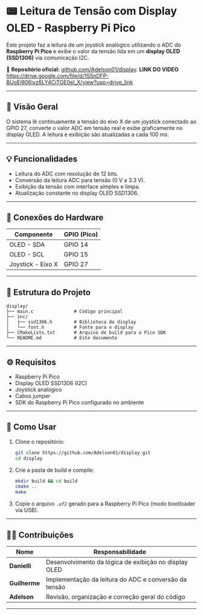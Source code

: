# 📟 Leitura de Tensão com Display OLED - Raspberry Pi Pico

Este projeto faz a leitura de um joystick analógico utilizando o ADC do **Raspberry Pi Pico** e exibe o valor da tensão lida em um **display OLED (SSD1306)** via comunicação I2C.

🔗 **Repositório oficial:** [github.com/Adelson01/display](https://github.com/Adelson01/display.git).
    **LINK DO VIDEO** https://drive.google.com/file/d/1S5nDFP-BUoEj906ivz6LY4CiTGE0el_X/view?usp=drive_link

---

## 📌 Visão Geral

O sistema lê continuamente a tensão do eixo X de um joystick conectado ao GPIO 27, converte o valor ADC em tensão real e exibe graficamente no display OLED. A leitura e exibição são atualizadas a cada 100 ms.

---

## 💡 Funcionalidades

- Leitura do ADC com resolução de 12 bits.
- Conversão da leitura ADC para tensão (0 V a 3.3 V).
- Exibição da tensão com interface simples e limpa.
- Atualização constante no display OLED SSD1306.

---

## 🔌 Conexões do Hardware

| Componente         | GPIO (Pico) |
|--------------------|-------------|
| OLED - SDA         | GPIO 14     |
| OLED - SCL         | GPIO 15     |
| Joystick - Eixo X  | GPIO 27     |

---

## 📂 Estrutura do Projeto

```
display/
├── main.c               # Código principal
├── inc/
│   ├── ssd1306.h        # Biblioteca do display
│   └── font.h           # Fonte para o display
├── CMakeLists.txt       # Arquivo de build para o Pico SDK
└── README.md            # Este documento
```

---

## ⚙️ Requisitos

- Raspberry Pi Pico
- Display OLED SSD1306 (I2C)
- Joystick analógico
- Cabos jumper
- SDK do Raspberry Pi Pico configurado no ambiente

---

## 🚀 Como Usar

1. Clone o repositório:
   ```bash
   git clone https://github.com/Adelson01/display.git
   cd display
   ```

2. Crie a pasta de build e compile:
   ```bash
   mkdir build && cd build
   cmake ..
   make
   ```

3. Copie o arquivo `.uf2` gerado para a Raspberry Pi Pico (modo bootloader via USB).

---

## 👩‍💻 Contribuições

| Nome        | Responsabilidade                                           |
|-------------|------------------------------------------------------------|
| **Danielli**  | Desenvolvimento da lógica de exibição no display OLED       |
| **Guilherme** | Implementação da leitura do ADC e conversão da tensão       |
| **Adelson**   | Revisão, organização e correção geral do código             |

---
